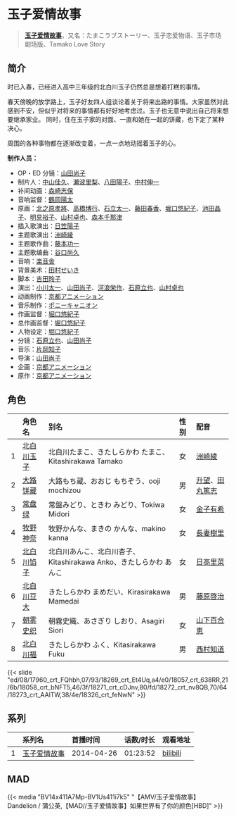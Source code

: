 # 玉子爱情故事


> <u>**[玉子爱情故事](https://bgm.tv/subject/90880)**</u>，又名：たまこラブストーリー、玉子恋爱物语、玉子市场 剧场版、Tamako Love Story

## 简介

时已入春，已经进入高中三年级的北白川玉子仍然总是想着打糕的事情。

春天傍晚的放学路上，玉子好友四人组谈论着关于将来出路的事情。大家虽然对此感到不安，但似乎对将来的事情都有好好地考虑过。玉子也无意中说出自己将来想要继承家业。
同时，住在玉子家的对面、一直和她在一起的饼藏，也下定了某种决心。

周围的各种事物都在逐渐改变着，一点一点地动摇着玉子的心。

**制作人员：**
- OP・ED 分镜：[山田尚子](https://bgm.tv/person/3687)
- 制片人：[中山佳久](https://bgm.tv/person/3690)、[瀬波里梨](https://bgm.tv/person/12407)、[八田陽子](https://bgm.tv/person/2229)、[中村伸一](https://bgm.tv/person/12408)
- 补间动画：[森崎志保](https://bgm.tv/person/35359)
- 音响监督：[鶴岡陽太](https://bgm.tv/person/29)
- 原画：[北之原孝將](https://bgm.tv/person/12660)、[高橋博行](https://bgm.tv/person/3414)、[石立太一](https://bgm.tv/person/11258)、[藤田春香](https://bgm.tv/person/1498)、[堀口悠紀子](https://bgm.tv/person/3288)、[池田晶子](https://bgm.tv/person/2032)、[明見裕子](https://bgm.tv/person/27395)、[山村卓也](https://bgm.tv/person/15808)、[森本千那津](https://bgm.tv/person/60552)
- 插入歌演出：[日笠陽子](https://bgm.tv/person/5119)
- 主题歌演出：[洲崎綾](https://bgm.tv/person/8403)
- 主题歌作曲：[藤本功一](https://bgm.tv/person/9157)
- 主题歌编曲：[谷口尚久](https://bgm.tv/person/11253)
- 音响：[楽音舎](https://bgm.tv/person/6132)
- 背景美术：[田村せいき](https://bgm.tv/person/6772)
- 脚本：[吉田玲子](https://bgm.tv/person/508)
- 演出：[小川太一](https://bgm.tv/person/12657)、[山田尚子](https://bgm.tv/person/3687)、[河浪栄作](https://bgm.tv/person/12656)、[石原立也](https://bgm.tv/person/1913)、[山村卓也](https://bgm.tv/person/15808)
- 动画制作：[京都アニメーション](https://bgm.tv/person/2481)
- 音乐制作：[ポニーキャニオン](https://bgm.tv/person/64)
- 作画监督：[堀口悠紀子](https://bgm.tv/person/3288)
- 总作画监督：[堀口悠紀子](https://bgm.tv/person/3288)
- 人物设定：[堀口悠紀子](https://bgm.tv/person/3288)
- 分镜：[石原立也](https://bgm.tv/person/1913)、[山田尚子](https://bgm.tv/person/3687)
- 音乐：[片岡知子](https://bgm.tv/person/8985)
- 导演：[山田尚子](https://bgm.tv/person/3687)
- 企画：[京都アニメーション](https://bgm.tv/person/2481)
- 原作：[京都アニメーション](https://bgm.tv/person/2481)

## 角色

|     |   角色名   |   别名  | 性别 |  配音  |
|:--- |:------  |:----      |:---  |:--   |
| 1 | [北白川玉子](https://bgm.tv/character/17960) | 北白川たまこ、きたしらかわ たまこ、Kitashirakawa Tamako | 女 | [洲崎綾](https://bgm.tv/person/8403) |
| 2 | [大路饼藏](https://bgm.tv/character/18269) | 大路もち蔵、おおじ もちぞう、ooji mochizou | 男 | [升望](https://bgm.tv/person/4448)、[田丸篤志](https://bgm.tv/person/7360) |
| 3 | [常盘绿](https://bgm.tv/character/18057) | 常盤みどり、ときわ みどり、Tokiwa Midori | 女 | [金子有希](https://bgm.tv/person/8494) |
| 4 | [牧野神奈](https://bgm.tv/character/18058) | 牧野かんな、まきの かんな、makino kanna | 女 | [長妻樹里](https://bgm.tv/person/8493) |
| 5 | [北白川馅子](https://bgm.tv/character/18271) | 北白川あんこ、北白川杏子、Kitashirakawa Anko、きたしらかわ あんこ | 女 | [日高里菜](https://bgm.tv/person/4962) |
| 6 | [北白川豆大](https://bgm.tv/character/18272) | きたしらかわ まめだい、Kirasirakawa  Mamedai | 男 | [藤原啓治](https://bgm.tv/person/4016) |
| 7 | [朝雾史织](https://bgm.tv/character/18273) | 朝霧史織、あさぎり しおり、Asagiri Siori | 女 | [山下百合恵](https://bgm.tv/person/8974) |
| 8 | [北白川福](https://bgm.tv/character/18326) | きたしらかわ ふく、Kitasirakawa Fuku | 男 | [西村知道](https://bgm.tv/person/3892) |

{{< slide "ed/08/17960_crt_FQhbh,07/93/18269_crt_Et4Uq,a4/e0/18057_crt_638RR,21/6b/18058_crt_bNFT5,46/3f/18271_crt_cDJnv,80/fd/18272_crt_nv8QB,70/64/18273_crt_AAlTW,38/4e/18326_crt_feNwN" >}}

## 系列

|     |   系列名   |   首播时间  | 话数/时长  | 观看地址 |
|:---  |:------    |:----      |:---       |:---  |
| 1 |[玉子爱情故事](https://bgm.tv/subject/90880)| 2014-04-26 | 01:23:52 | [bilibili](https://www.bilibili.com/bangumi/play/ss4155)  |


## MAD

{{< media  "BV14x411A7Mp-BV1Us411i7k5"
"【AMV/玉子爱情故事】 Dandelion / 蒲公英,【MAD//玉子爱情故事】如果世界有了你的颜色[HBD]"  >}}
